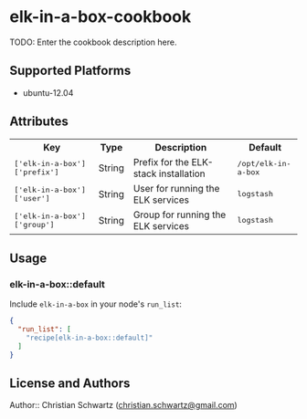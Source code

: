 # elk-in-a-box-cookbook

TODO: Enter the cookbook description here.

## Supported Platforms

* ubuntu-12.04

## Attributes

<table>
  <tr>
    <th>Key</th>
    <th>Type</th>
    <th>Description</th>
    <th>Default</th>
  </tr>
  <tr>
    <td><tt>['elk-in-a-box']['prefix']</tt></td>
    <td>String</td>
    <td>Prefix for the ELK-stack installation</td>
    <td><tt>/opt/elk-in-a-box</tt></td>
  </tr>
  <tr>
    <td><tt>['elk-in-a-box']['user']</tt></td>
    <td>String</td>
    <td>User for running the ELK services</td>
    <td><tt>logstash</tt></td>
  </tr>
  <tr>
    <td><tt>['elk-in-a-box']['group']</tt></td>
    <td>String</td>
    <td>Group for running the ELK services</td>
    <td><tt>logstash</tt></td>
  </tr>
</table>

## Usage

### elk-in-a-box::default

Include `elk-in-a-box` in your node's `run_list`:

```json
{
  "run_list": [
    "recipe[elk-in-a-box::default]"
  ]
}
```

## License and Authors

Author:: Christian Schwartz (christian.schwartz@gmail.com)
